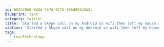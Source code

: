 ```yaml
---
id: 682b20b8-0d3d-457d-9175-206d893d5b3c
blueprint: text
category: twitter
title: 'Started a Skype call on my Android on wifi then left my house and it switched to 3G without skipping a beat #LoveTechnology'
caption: 'Started a Skype call on my Android on wifi then left my house and it switched to 3G without skipping a beat <span class="hashtag hashtag_local">#<a href="http://tweettemp.darylchymko.ca/?tag=lovetechnology">LoveTechnology</a>'
tags:
  - LoveTechnology
---
```

